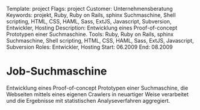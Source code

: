 Template: project
Flags: project
Customer: Unternehmensberatung
Keywords: projekt, Ruby, Ruby on Rails, sphinx Suchmaschine, Shell scripting, HTML, CSS, HAML, Sass, ExtJS, Javascript, Subversion, Entwickler, Hosting
Description: Entwicklung eines Proof-of-concept Prototypen einer Suchmaschine.
Tools: Ruby, Ruby on Rails, sphinx Suchmaschine, Shell scripting, HTML, CSS, HAML, Sass, ExtJS, Javascript, Subversion
Roles: Entwickler, Hosting
Start: 06.2009
End: 08.2009

# Job-Suchmaschine

Entwicklung eines Proof-of-concept Prototypen einer Suchmaschine, die Webseiten mittels eines eigenen Crawlers in neuartiger Weise verarbeitet und die Ergebnisse mit statistischen Analyseverfahren aggregiert.


